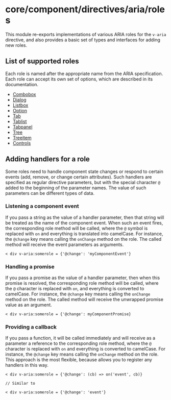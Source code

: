 # core/component/directives/aria/roles

This module re-exports implementations of various ARIA roles for the `v-aria` directive,
and also provides a basic set of types and interfaces for adding new roles.

## List of supported roles

Each role is named after the appropriate name from the ARIA specification.
Each role can accept its own set of options, which are described in its documentation.

* [Combobox](https://www.w3.org/TR/wai-aria/#combobox)
* [Dialog](https://www.w3.org/TR/wai-aria/#dialog)
* [Listbox](https://www.w3.org/TR/wai-aria/#listbox)
* [Option](https://www.w3.org/TR/wai-aria/#option)
* [Tab](https://www.w3.org/TR/wai-aria/#tab)
* [Tablist](https://www.w3.org/TR/wai-aria/#tablist)
* [Tabpanel](https://www.w3.org/TR/wai-aria/#tabpanel)
* [Tree](https://www.w3.org/TR/wai-aria/#tree)
* [Treeitem](https://www.w3.org/TR/wai-aria/#treeitem)
* [Controls](https://www.w3.org/TR/wai-aria/#aria-controls)

## Adding handlers for a role

Some roles need to handle component state changes or respond to certain events (add, remove, or change certain attributes).
Such handlers are specified as regular directive parameters, but with the special character `@` added to the beginning of the parameter names.
The value of such parameters can be different types of data.

### Listening a component event

If you pass a string as the value of a handler parameter, then that string will be treated as the name of the component event.
When such an event fires, the corresponding role method will be called, where the `@` symbol is replaced with `on` and
everything is translated into camelCase. For instance, the `@change` key means calling the `onChange` method on the role.
The called method will receive the event parameters as arguments.

```
< div v-aria:somerole = {'@change': 'myComponentEvent'}
```

### Handling a promise

If you pass a promise as the value of a handler parameter, then when this promise is resolved, the corresponding role method
will be called, where the `@` character is replaced with `on`, and everything is converted to camelCase. For instance,
the `@change` key means calling the `onChange` method on the role. The called method will receive the unwrapped promise value
as an argument.

```
< div v-aria:somerole = {'@change': myComponentPromise}
```

### Providing a callback

If you pass a function, it will be called immediately and will receive as a parameter a reference to the corresponding role method,
where the `@` character is replaced with `on` and everything is converted to camelCase. For instance,
the `@change` key means calling the `onChange` method on the role. This approach is the most flexible, because allows you
to register any handlers in this way.

```
< div v-aria:somerole = {'@change': (cb) => on('event', cb)}

// Similar to

< div v-aria:somerole = {'@change': 'event'}
```
